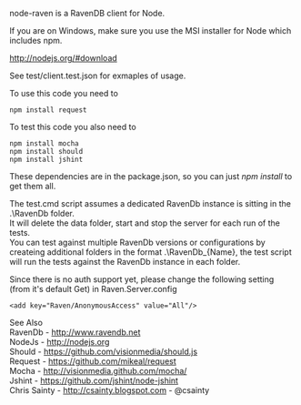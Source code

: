 node-raven is a RavenDB client for Node.


If you are on Windows, make sure you use the MSI installer for Node which includes npm.

http://nodejs.org/#download


See test/client.test.json for exmaples of usage.

To use this code you need to

```
npm install request
```

To test this code you also need to

```
npm install mocha
npm install should
npm install jshint
```

These dependencies are in the package.json, so you can just _npm install_ to get them all.

The test.cmd script assumes a dedicated RavenDb instance is sitting in the .\RavenDb folder.  
It will delete the data folder, start and stop the server for each run of the tests.  
You can test against multiple RavenDb versions or configurations by createing additional folders in the format .\RavenDb_{Name}, the test script will run the tests against the RavenDb instance in each folder.

Since there is no auth support yet, please change the following setting (from it's default Get) in Raven.Server.config

```
<add key="Raven/AnonymousAccess" value="All"/>
```

See Also  
RavenDb - http://www.ravendb.net  
NodeJs - http://nodejs.org  
Should - https://github.com/visionmedia/should.js  
Request - https://github.com/mikeal/request  
Mocha - http://visionmedia.github.com/mocha/  
Jshint - https://github.com/jshint/node-jshint  
Chris Sainty - http://csainty.blogspot.com  -  @csainty  